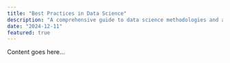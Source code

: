 ```yaml
---
title: "Best Practices in Data Science"
description: "A comprehensive guide to data science methodologies and applications."
date: "2024-12-11"
featured: true
---
```


Content goes here...
